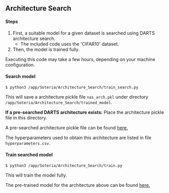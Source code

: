 ## Architecture Search

#### Steps

1. First, a suitable model for a given dataset is searched using DARTS architecture search. 
    - The included code uses the 'CIFAR10' dataset.
2. Then, the model is trained fully.

Executing this code may take a few hours, depending on your machine configuration.

#### Search model

    $ python3 /app/Soteria/Architecture_Search/train_search.py

This will save a architecture pickle file `nas_arch.pkl` under directory `/app/Soteria/Architecture_Search/trained_model`. 

**If a pre-searched DARTS architecture exists:** Place the architecture pickle file in this directory.

A pre-searched architecture pickle file can be found [here.](https://drive.google.com/file/d/1jvXTzDp53w4U3KJkFyNR-QK_ddFcZiEc/view?usp=sharing) 

The hyperparameters used to obtain this architecture are listed in file `hyperparameters.csv`. 

#### Train searched model

    $ python3 /app/Soteria/Architecture_Search/train.py

This will train the model fully.

The pre-trained model for the architecture above can be found [here.](https://drive.google.com/file/d/1oXCj69NhkMGuCS-lWNTD3wy1EmS9SzMe/view?usp=sharing)
